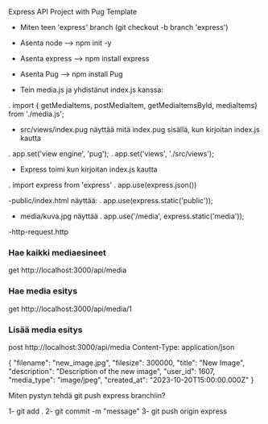 Express API Project with Pug Template

- Miten teen 'express' branch (git checkout -b branch 'express')

- Asenta node --> npm init -y

- Asenta express -->  npm install express

- Asenta Pug --> npm install Pug

- Tein media.js ja yhdistänut index.js kanssa:

. import { getMediaItems, postMediaItem, getMediaItemsById, mediaItems} from './media.js';

- src/views/index.pug  näyttää mitä index.pug sisällä, kun kirjoitan index.js kautta 

. app.set('view engine', 'pug');
. app.set('views', './src/views');

- Express toimi kun kirjoitan index.js kautta 

. import express from 'express'
. app.use(express.json())

-public/index.html näyttää: 
. app.use(express.static('public'));

- media/kuva.jpg näyttää 
. app.use('/media', express.static('media'));

-http-request.http

### Hae kaikki mediaesineet

get http://localhost:3000/api/media

### Hae media esitys

get http://localhost:3000/api/media/1

### Lisää media esitys

post http://localhost:3000/api/media
Content-Type: application/json


{
  "filename": "new_image.jpg",
  "filesize": 300000,
  "title": "New Image",
  "description": "Description of the new image",
  "user_id": 1607,
  "media_type": "image/jpeg",
  "created_at": "2023-10-20T15:00:00.000Z"
}

Miten pystyn tehdä git push express branchiin?

1- git add .
2- git commit -m "message"
3- git push origin express



